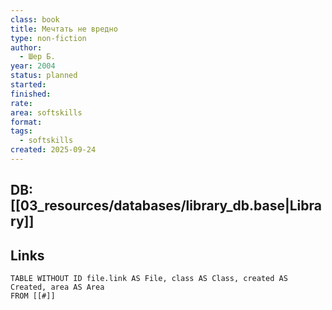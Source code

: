 ```yaml
---
class: book
title: Мечтать не вредно
type: non-fiction
author:
  - Шер Б.
year: 2004
status: planned
started:
finished:
rate:
area: softskills
format:
tags:
  - softskills
created: 2025-09-24
---
```

## DB: [[03_resources/databases/library_db.base|Library]]

## Links

```dataview
TABLE WITHOUT ID file.link AS File, class AS Class, created AS Created, area AS Area
FROM [[#]]
````